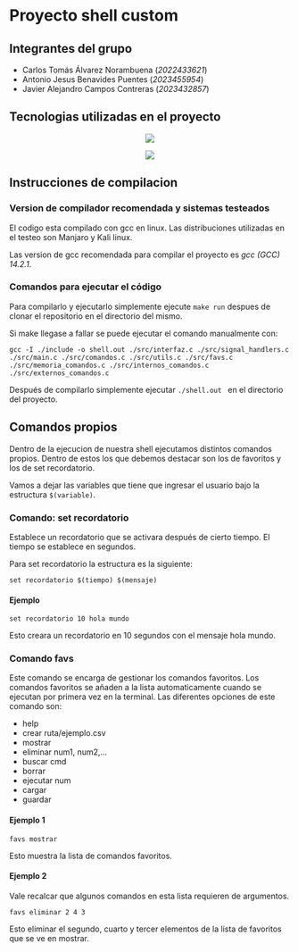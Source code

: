 

# Proyecto shell custom
## Integrantes del grupo
- Carlos Tomás Álvarez Norambuena  (*2022433621*)
- Antonio  Jesus Benavides Puentes (*2023455954*)
- Javier Alejandro Campos Contreras (*2023432857*)

## Tecnologias utilizadas en el proyecto
<p align="center">
  <a href="https://skillicons.dev">
    <img src="https://skillicons.dev/icons?i=git,github,vscode,bash,linux&perline=12" />
  </a>
</p>
<p align="center">
  <a href="https://skillicons.dev">
    <img src="https://skillicons.dev/icons?i=c&perline=12" />
  </a>
</p>


## Instrucciones de compilacion

### Version de compilador recomendada y sistemas testeados
El codigo esta compilado con gcc en linux. Las distribuciones utilizadas en el testeo son Manjaro y Kali linux. 

Las version de gcc recomendada para compilar el proyecto es *gcc (GCC) 14.2.1*. 
### Comandos para ejecutar el código 
Para compilarlo y ejecutarlo simplemente ejecute ```make run``` despues de clonar el repositorio en el directorio del mismo.

Si make llegase a fallar se puede ejecutar el comando manualmente con:

```gcc -I ./include -o shell.out ./src/interfaz.c ./src/signal_handlers.c ./src/main.c ./src/comandos.c ./src/utils.c ./src/favs.c ./src/memoria_comandos.c ./src/internos_comandos.c ./src/externos_comandos.c```

Después de compilarlo simplemente ejecutar ```./shell.out ``` en el directorio del proyecto.

## Comandos propios
Dentro de la ejecucion de nuestra shell ejecutamos distintos comandos propios. Dentro de estos los que debemos destacar son los de favoritos y los de set recordatorio.

Vamos a dejar las variables que tiene que ingresar el usuario bajo la estructura ```$(variable)```.

### Comando: set recordatorio
Establece un recordatorio que se activara después de cierto tiempo. El tiempo se establece en segundos.

Para set recordatorio la estructura es la siguiente:

```set recordatorio $(tiempo) $(mensaje)```
#### Ejemplo
```set recordatorio 10 hola mundo```

Esto creara un recordatorio en 10 segundos con el mensaje hola mundo.


### Comando favs

Este comando se encarga de gestionar los comandos favoritos. Los comandos favoritos se añaden a la lista automaticamente cuando se ejecutan por primera vez en la terminal. Las diferentes opciones de este comando son:

 - help 
 - crear  ruta/ejemplo.csv
 - mostrar
 - eliminar num1, num2,...
 - buscar cmd
 - borrar
 - ejecutar num
 - cargar
 - guardar

 #### Ejemplo 1

```favs mostrar```

Esto muestra la lista de comandos favoritos.

 #### Ejemplo 2
 Vale recalcar que algunos comandos en esta lista requieren de argumentos.

```favs eliminar 2 4 3```

Esto eliminar el segundo, cuarto y tercer elementos de la lista de favoritos que se ve en mostrar.



